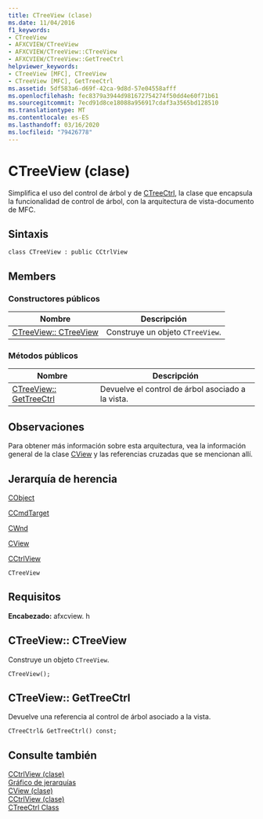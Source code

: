 ```yaml
---
title: CTreeView (clase)
ms.date: 11/04/2016
f1_keywords:
- CTreeView
- AFXCVIEW/CTreeView
- AFXCVIEW/CTreeView::CTreeView
- AFXCVIEW/CTreeView::GetTreeCtrl
helpviewer_keywords:
- CTreeView [MFC], CTreeView
- CTreeView [MFC], GetTreeCtrl
ms.assetid: 5df583a6-d69f-42ca-9d8d-57e04558afff
ms.openlocfilehash: fec8379a3944d981672754274f50dd4e60f71b61
ms.sourcegitcommit: 7ecd91d8ce18088a956917cdaf3a3565bd128510
ms.translationtype: MT
ms.contentlocale: es-ES
ms.lasthandoff: 03/16/2020
ms.locfileid: "79426778"
---
```

# <a name="ctreeview-class"></a>CTreeView (clase)

Simplifica el uso del control de árbol y de [CTreeCtrl](../../mfc/reference/ctreectrl-class.md), la clase que encapsula la funcionalidad de control de árbol, con la arquitectura de vista-documento de MFC.

## <a name="syntax"></a>Sintaxis

```
class CTreeView : public CCtrlView
```

## <a name="members"></a>Members

### <a name="public-constructors"></a>Constructores públicos

|Nombre|Descripción|
|----------|-----------------|
|[CTreeView:: CTreeView](#ctreeview)|Construye un objeto `CTreeView`.|

### <a name="public-methods"></a>Métodos públicos

|Nombre|Descripción|
|----------|-----------------|
|[CTreeView:: GetTreeCtrl](#gettreectrl)|Devuelve el control de árbol asociado a la vista.|

## <a name="remarks"></a>Observaciones

Para obtener más información sobre esta arquitectura, vea la información general de la clase [CView](../../mfc/reference/cview-class.md) y las referencias cruzadas que se mencionan allí.

## <a name="inheritance-hierarchy"></a>Jerarquía de herencia

[CObject](../../mfc/reference/cobject-class.md)

[CCmdTarget](../../mfc/reference/ccmdtarget-class.md)

[CWnd](../../mfc/reference/cwnd-class.md)

[CView](../../mfc/reference/cview-class.md)

[CCtrlView](../../mfc/reference/cctrlview-class.md)

`CTreeView`

## <a name="requirements"></a>Requisitos

**Encabezado:** afxcview. h

##  <a name="ctreeview"></a>CTreeView:: CTreeView

Construye un objeto `CTreeView`.

```
CTreeView();
```

##  <a name="gettreectrl"></a>CTreeView:: GetTreeCtrl

Devuelve una referencia al control de árbol asociado a la vista.

```
CTreeCtrl& GetTreeCtrl() const;
```

## <a name="see-also"></a>Consulte también

[CCtrlView (clase)](../../mfc/reference/cctrlview-class.md)<br/>
[Gráfico de jerarquías](../../mfc/hierarchy-chart.md)<br/>
[CView (clase)](../../mfc/reference/cview-class.md)<br/>
[CCtrlView (clase)](../../mfc/reference/cctrlview-class.md)<br/>
[CTreeCtrl Class](../../mfc/reference/ctreectrl-class.md)
